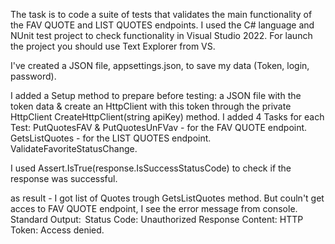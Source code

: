 The task is to code a suite of tests that validates the main functionality of the FAV QUOTE and LIST QUOTES endpoints. 
I used the C# language and NUnit test project to check functionality in Visual Studio 2022. 
For launch the project you should use Text Explorer from VS. 

I've created a JSON file, appsettings.json, to save my data (Token, login, password).

I added a Setup method to prepare before testing: a JSON file with the token data & create an HttpClient with this token through the private HttpClient CreateHttpClient(string apiKey) method.
I added 4 Tasks for each Test:
PutQuotesFAV & PutQuotesUnFVav - for the FAV QUOTE endpoint.
GetsListQuotes - for the LIST QUOTES endpoint.
ValidateFavoriteStatusChange.

I used Assert.IsTrue(response.IsSuccessStatusCode) to check if the response was successful.

as result - I got list of Quotes trough GetsListQuotes method.
 But couln't get acces to FAV QUOTE endpoint, I see the error message from console. 
 Standard Output: 
Status Code: Unauthorized
Response Content: HTTP Token: Access denied.


